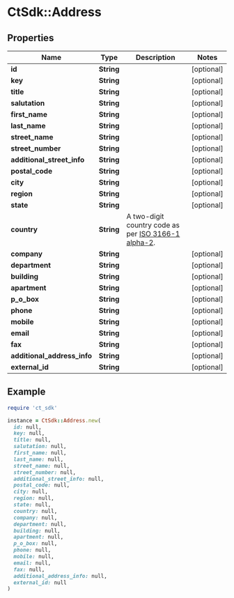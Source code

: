 # CtSdk::Address

## Properties

| Name | Type | Description | Notes |
| ---- | ---- | ----------- | ----- |
| **id** | **String** |  | [optional] |
| **key** | **String** |  | [optional] |
| **title** | **String** |  | [optional] |
| **salutation** | **String** |  | [optional] |
| **first_name** | **String** |  | [optional] |
| **last_name** | **String** |  | [optional] |
| **street_name** | **String** |  | [optional] |
| **street_number** | **String** |  | [optional] |
| **additional_street_info** | **String** |  | [optional] |
| **postal_code** | **String** |  | [optional] |
| **city** | **String** |  | [optional] |
| **region** | **String** |  | [optional] |
| **state** | **String** |  | [optional] |
| **country** | **String** | A two-digit country code as per [ISO 3166-1 alpha-2](https://en.wikipedia.org/wiki/ISO_3166-1_alpha-2). |  |
| **company** | **String** |  | [optional] |
| **department** | **String** |  | [optional] |
| **building** | **String** |  | [optional] |
| **apartment** | **String** |  | [optional] |
| **p_o_box** | **String** |  | [optional] |
| **phone** | **String** |  | [optional] |
| **mobile** | **String** |  | [optional] |
| **email** | **String** |  | [optional] |
| **fax** | **String** |  | [optional] |
| **additional_address_info** | **String** |  | [optional] |
| **external_id** | **String** |  | [optional] |

## Example

```ruby
require 'ct_sdk'

instance = CtSdk::Address.new(
  id: null,
  key: null,
  title: null,
  salutation: null,
  first_name: null,
  last_name: null,
  street_name: null,
  street_number: null,
  additional_street_info: null,
  postal_code: null,
  city: null,
  region: null,
  state: null,
  country: null,
  company: null,
  department: null,
  building: null,
  apartment: null,
  p_o_box: null,
  phone: null,
  mobile: null,
  email: null,
  fax: null,
  additional_address_info: null,
  external_id: null
)
```

